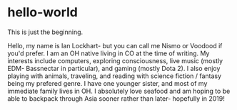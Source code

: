 # hello-world
This is just the beginning.

Hello, my name is Ian Lockhart- but you can call me Nismo or Voodood if you'd prefer. I am an OH native living in CO at the time of writing. My interests include computers, exploring consciousness, live music (mostly EDM- Bassnectar in particular), and gaming (mostly Dota 2). I also enjoy playing with animals, traveling, and reading with science fiction / fantasy being my prefered genre. I have one younger sister, and most of my immediate family lives in OH. I absolutely love seafood and am hoping to be able to backpack through Asia sooner rather than later- hopefully in 2019!
